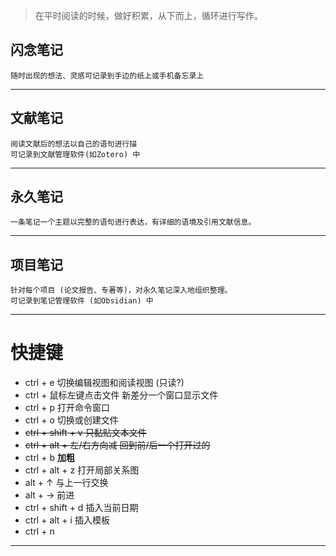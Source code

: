 > 在平时阅读的时候，做好积累，从下而上，循环进行写作。

## 闪念笔记

```
随时出现的想法、灵感可记录到手边的纸上或手机备忘录上
```

---
## 文献笔记

```
阅读文献后的想法以自己的语句进行描
可记录到文献管理软件(如Zotero) 中
```
---
## 永久笔记
```
一条笔记一个主题以完整的语句进行表达，有详细的语境及引用文献信息。
```
---
## 项目笔记
```
针对每个项目 (论文报告、专著等)，对永久笔记深入地组织整理。
可记录到笔记管理软件 (如Obsidian) 中
```
---
# 快捷键

- ctrl + e 切换编辑视图和阅读视图 (只读?)
- ctrl + 鼠标左键点击文件 新差分一个窗口显示文件
- ctrl + p 打开命令窗口
- ctrl + o 切换或创建文件
- ~~ctrl + shift + v 只黏贴文本文件~~
- ~~ctrl + alt + 左/右方向减  回到前/后一个打开过的~~
- ctrl + b  **加粗**
- ctrl + alt + z 打开局部关系图
- alt + ↑ 与上一行交换
- alt + → 前进
- ctrl + shift + d 插入当前日期
- ctrl + alt + i 插入模板
- ctrl + n
---